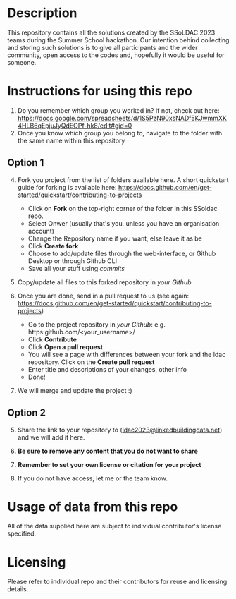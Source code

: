 # Description
This repository contains all the solutions created by the SSoLDAC 2023 teams during the Summer School hackathon. Our intention behind collecting and storing such solutions is to give all participants and the wider community, open access to the codes and, hopefully it would be useful for someone.

# Instructions for using this repo
1. Do you remember which group you worked in? If not, check out here: https://docs.google.com/spreadsheets/d/1S5PzN90xsNADf5KJwmmXK4HLB6qEpjuJyQdEOPf-hk8/edit#gid=0
2. Once you know which group you belong to, navigate to the folder with the same name within this repository

## Option 1
4. Fork you project from the list of folders available here. A short quickstart guide for forking is available here: https://docs.github.com/en/get-started/quickstart/contributing-to-projects
     - Click on **Fork** on the top-right corner of the folder in this SSoldac repo.
     - Select Onwer (usually that's you, unless you have an organisation account)
     - Change the Repository name if you want, else leave it as be
     - Click **Create fork**
     - Choose to add/update files through the web-interface, or Github Desktop or through Github CLI
     - Save all your stuff using _commits_
6. Copy/update all files to this forked repository in _your Github_
7. Once you are done, send in a pull request to us (see again: https://docs.github.com/en/get-started/quickstart/contributing-to-projects)
    - Go to the project repository in _your Github_: e.g. https:github.com/<your_username>/<your project name>
    - Click **Contribute**
    - Click **Open a pull request**
    - You will see a page with differences between your fork and the ldac repository. Click on the **Create pull request**
    - Enter title and descriptions of your changes, other info
    - Done!
  
8. We will merge and update the project :) 

## Option 2
5. Share the link to your repository to (ldac2023@linkedbuildingdata.net) and we will add it here.

7. **Be sure to remove any content that you do not want to share**
8. **Remember to set your own license or citation for your project**
9. If you do not have access, let me or the team know.

# Usage of data from this repo
All of the data supplied here are subject to individual contributor's license specified.


# Licensing
Please refer to individual repo and their contributors for reuse and licensing details.
